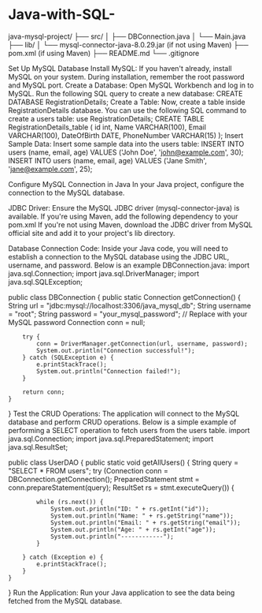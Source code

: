 # Java-with-SQL-

java-mysql-project/
├── src/
│   ├── DBConnection.java
│   └── Main.java
├── lib/
│   └── mysql-connector-java-8.0.29.jar  (if not using Maven)
├── pom.xml  (if using Maven)
├── README.md
└── .gitignore


Set Up MySQL Database
Install MySQL: If you haven't already, install MySQL on your system. During installation, remember the root password and MySQL port.
Create a Database: Open MySQL Workbench and log in to MySQL. Run the following SQL query to create a new database:
CREATE DATABASE RegistrationDetails;
Create a Table: Now, create a table inside RegistrationDetails database. You can use the following SQL command to create a users table:
use RegistrationDetails;
CREATE TABLE RegistrationDetails_table (
    id int,
    Name VARCHAR(100),
    Email VARCHAR(100),
    DateOfBirth DATE,
    PhoneNumber VARCHAR(15)
);
Insert Sample Data: Insert some sample data into the users table:
INSERT INTO users (name, email, age) VALUES ('John Doe', 'john@example.com', 30);
INSERT INTO users (name, email, age) VALUES ('Jane Smith', 'jane@example.com', 25);

Configure MySQL Connection in Java
In your Java project, configure the connection to the MySQL database.

JDBC Driver: Ensure the MySQL JDBC driver (mysql-connector-java) is available. If you're using Maven, add the following dependency to your pom.xml
If you're not using Maven, download the JDBC driver from MySQL official site and add it to your project's lib directory.

Database Connection Code: Inside your Java code, you will need to establish a connection to the MySQL database using the JDBC URL, username, and password. Below is an example DBConnection.java:
import java.sql.Connection;
import java.sql.DriverManager;
import java.sql.SQLException;

public class DBConnection {
    public static Connection getConnection() {
        String url = "jdbc:mysql://localhost:3306/java_mysql_db";
        String username = "root";
        String password = "your_mysql_password"; // Replace with your MySQL password
        Connection conn = null;

        try {
            conn = DriverManager.getConnection(url, username, password);
            System.out.println("Connection successful!");
        } catch (SQLException e) {
            e.printStackTrace();
            System.out.println("Connection failed!");
        }

        return conn;
    }
}
Test the CRUD Operations: The application will connect to the MySQL database and perform CRUD operations. Below is a simple example of performing a SELECT operation to fetch users from the users table.
import java.sql.Connection;
import java.sql.PreparedStatement;
import java.sql.ResultSet;

public class UserDAO {
    public static void getAllUsers() {
        String query = "SELECT * FROM users";
        try (Connection conn = DBConnection.getConnection();
             PreparedStatement stmt = conn.prepareStatement(query);
             ResultSet rs = stmt.executeQuery()) {

            while (rs.next()) {
                System.out.println("ID: " + rs.getInt("id"));
                System.out.println("Name: " + rs.getString("name"));
                System.out.println("Email: " + rs.getString("email"));
                System.out.println("Age: " + rs.getInt("age"));
                System.out.println("------------");
            }

        } catch (Exception e) {
            e.printStackTrace();
        }
    }
}
Run the Application: Run your Java application to see the data being fetched from the MySQL database.

